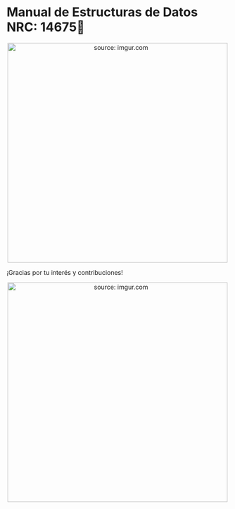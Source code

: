 # Manual de Estructuras de Datos NRC: 14675📘

<div style="text-align:center;">
  <a href="https://imgur.com/KEb5MMK">
    <img src="https://i.imgur.com/KEb5MMK.jpg" title="source: imgur.com" width="500" height="500" style="margin: auto;"/>
  </a>
</div>


¡Gracias por tu interés y contribuciones!  
<div style="text-align:center;">
  <a href="https://imgur.com/ffCOBx0">
    <img src="https://i.imgur.com/ffCOBx0.jpg" title="source: imgur.com" width="500" height="500" style="margin: auto;"/>
  </a>
</div>

